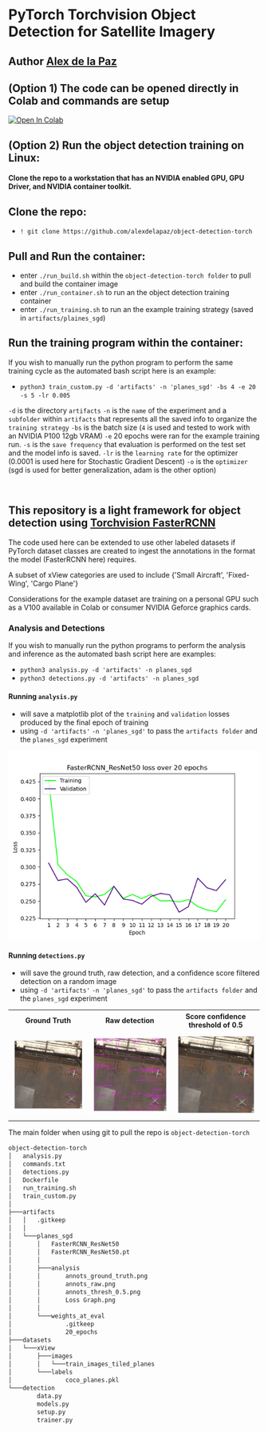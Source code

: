 ﻿# PyTorch Torchvision Object Detection for Satellite Imagery
## Author [Alex de la Paz](http://www.alexdelapaz.com)

## (Option 1) The code can be opened directly in Colab and commands are setup
[![Open In Colab](https://colab.research.google.com/assets/colab-badge.svg)](https://colab.research.google.com/github/alexdelapaz/object-detection-torch/blob/main/object_detection_torch.ipynb)


## (Option 2) Run the object detection training on Linux:
#### Clone the repo to a workstation that has an NVIDIA enabled GPU, GPU Driver, and NVIDIA container toolkit.

## Clone the repo:
- `! git clone https://github.com/alexdelapaz/object-detection-torch`

## Pull and Run the container:
- enter `./run_build.sh` within the `object-detection-torch folder` to pull and build the container image
- enter `./run_container.sh` to run an the object detection training container
- enter `./run_training.sh` to run an the example training strategy (saved in `artifacts/plaines_sgd`)

## Run the training program within the container:
If you wish to manually run the python program to perform the same training cycle as the automated bash script here is an example:
- `python3 train_custom.py -d 'artifacts' -n 'planes_sgd' -bs 4 -e 20 -s 5 -lr 0.005`

`-d` is the directory `artifacts`
`-n` is the `name` of the experiment and a `subfolder` within `artifacts` that represents all the saved info to organize the `training strategy`
`-bs` is the batch size (`4` is used and tested to work with an NVIDIA P100 12gb VRAM)
`-e` 20 epochs were ran for the example training run.
`-s` is the `save frequency` that evaluation is performed on the test set and the model info is saved.
`-lr` is the `learning rate` for the optimizer (0.0001 is used here for Stochastic Gradient Descent)
`-o` is the `optimizer` (sgd is used for better generalization, adam is the other option)

<br/>

## This repository is a light framework for object detection using [ Torchvision FasterRCNN](https://pytorch.org/vision/stable/models/faster_rcnn.html)

The code used here can be extended to use other labeled datasets if PyTorch dataset classes are created to ingest the annotations in the format the model (FasterRCNN here) requires.

A subset of xView categories are used to include {'Small Aircraft', 'Fixed-Wing', 'Cargo Plane'}

Considerations for the example dataset are training on a personal GPU such as a V100 available in Colab or consumer NVIDIA Geforce graphics cards.

### Analysis and Detections
If you wish to manually run the python programs to perform the analysis and inference as the automated bash script here are examples:
- `python3 analysis.py -d 'artifacts' -n planes_sgd`
- `python3 detections.py -d 'artifacts' -n planes_sgd`

#### Running `analysis.py`
- will save a matplotlib plot of the `training` and `validation` losses produced by the final epoch of training
- using `-d 'artifacts'` `-n 'planes_sgd'` to pass the `artifacts folder` and the `planes_sgd` experiment

<p align="center" width="100%">
<img src="https://github.com/alexdelapaz/object-detection-torch/blob/main/datasets/xView/sample_analysis/Loss%20Graph.png" width="600">
</p>

#### Running `detections.py`
- will save the ground truth, raw detection, and a confidence score filtered detection on a random image
- using `-d 'artifacts'` `-n 'planes_sgd'` to pass the `artifacts folder` and the `planes_sgd` experiment

<div id="image-table">
    <table>
            <th>Ground Truth</th>
            <th>Raw detection</th>
            <th>Score confidence threshold of 0.5</th>
	    <tr>
    	    <td style="padding:10px">
        <img src="https://github.com/alexdelapaz/object-detection-torch/blob/main/datasets/xView/sample_analysis/annots_ground_truth.png" width="300"/>
      	    </td>
            <td style="padding:10px">
        <img src="https://github.com/alexdelapaz/object-detection-torch/blob/main/datasets/xView/sample_analysis/annots_raw.png" width="300"/>
            </td>
            <td style="padding:10px">
        <img src="https://github.com/alexdelapaz/object-detection-torch/blob/main/datasets/xView/sample_analysis/annots_thresh_0.5.png" width="300"/>
            </td>
        </tr>
    </table>
</div>

The main folder when using git to pull the repo is `object-detection-torch`
```
object-detection-torch
│   analysis.py
│   commands.txt
│   detections.py
│   Dockerfile
│   run_training.sh
│   train_custom.py
│
├───artifacts
│   │   .gitkeep
│   │
│   └───planes_sgd
│       │   FasterRCNN_ResNet50
│       │   FasterRCNN_ResNet50.pt
│       │
│       ├───analysis
│       │       annots_ground_truth.png
│       │       annots_raw.png
│       │       annots_thresh_0.5.png
│       │       Loss Graph.png
│       │
│       └───weights_at_eval
│               .gitkeep
│               20_epochs
├───datasets
│   └───xView
│       ├───images
│       │   └───train_images_tiled_planes
│       └───labels
│               coco_planes.pkl
└───detection
        data.py
        models.py
        setup.py
        trainer.py
```

